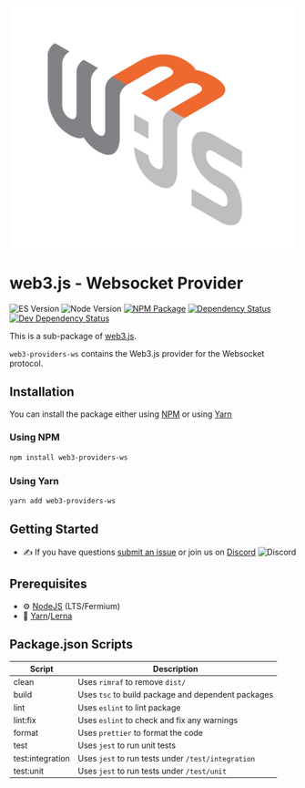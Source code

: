 <p align="center">
  <img src="assets/logo/web3js.jpg" width="500" alt="web3.js" />
</p>

# web3.js - Websocket Provider

![ES Version](https://img.shields.io/badge/ES-2020-yellow)
![Node Version](https://img.shields.io/badge/node-14.x-green)
[![NPM Package][npm-image]][npm-url]
[![Dependency Status][deps-image]][deps-url]
[![Dev Dependency Status][deps-dev-image]][deps-dev-url]

This is a sub-package of [web3.js][repo].

`web3-providers-ws` contains the Web3.js provider for the Websocket protocol.

## Installation

You can install the package either using [NPM](https://www.npmjs.com/package/web3-providers-ws) or using [Yarn](https://yarnpkg.com/package/web3-providers-ws)

### Using NPM

```bash
npm install web3-providers-ws
```

### Using Yarn

```bash
yarn add web3-providers-ws
```

## Getting Started

-   :writing_hand: If you have questions [submit an issue](https://github.com/ChainSafe/web3.js/issues/new) or join us on [Discord](https://discord.gg/yjyvFRP)
    ![Discord](https://img.shields.io/discord/593655374469660673.svg?label=Discord&logo=discord)

## Prerequisites

-   :gear: [NodeJS](https://nodejs.org/) (LTS/Fermium)
-   :toolbox: [Yarn](https://yarnpkg.com/)/[Lerna](https://lerna.js.org/)

## Package.json Scripts

| Script           | Description                                        |
| ---------------- | -------------------------------------------------- |
| clean            | Uses `rimraf` to remove `dist/`                    |
| build            | Uses `tsc` to build package and dependent packages |
| lint             | Uses `eslint` to lint package                      |
| lint:fix         | Uses `eslint` to check and fix any warnings        |
| format           | Uses `prettier` to format the code                 |
| test             | Uses `jest` to run unit tests                      |
| test:integration | Uses `jest` to run tests under `/test/integration` |
| test:unit        | Uses `jest` to run tests under `/test/unit`        |

[docs]: https://docs.web3js.org/
[repo]: https://github.com/ChainSafe/web3.js/tree/4.x/packages/web3-providers-ws
[npm-image]: https://img.shields.io/npm/v/web3-providers-ws-method.svg
[npm-url]: https://npmjs.com/package/web3-providers-ws
[deps-image]: https://david-dm.org/ethereum/web3.js/4.x/status.svg?path=tools/web3-providers-ws
[deps-url]: https://david-dm.org/ethereum/web3.js/4.x?path=tools/web3-providers-ws
[deps-dev-image]: https://david-dm.org/ethereum/web3.js/4.x/dev-status.svg?path=tools/web3-providers-ws
[deps-dev-url]: https://david-dm.org/ethereum/web3.js/4.x?type=dev&path=tools/web3-providers-ws
